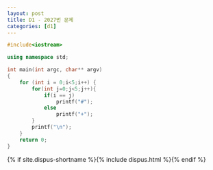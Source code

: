 ```yaml
---
layout: post
title: D1 - 2027번 문제
categories: [d1]
---
```


```cpp
#include<iostream>

using namespace std;

int main(int argc, char** argv)
{
	for (int i = 0;i<5;i++) {
		for(int j=0;j<5;j++){
            if(i == j)
                printf("#");
            else
                printf("+");
        }
        printf("\n");
	}	
	return 0;
}
```

{% if site.dispus-shortname %}{% include dispus.html %}{% endif %}